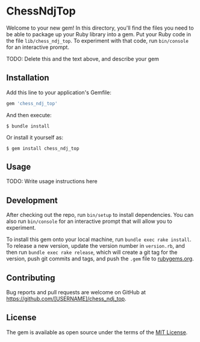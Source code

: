 # ChessNdjTop

Welcome to your new gem! In this directory, you'll find the files you need to be able to package up your Ruby library into a gem. Put your Ruby code in the file `lib/chess_ndj_top`. To experiment with that code, run `bin/console` for an interactive prompt.

TODO: Delete this and the text above, and describe your gem

## Installation

Add this line to your application's Gemfile:

```ruby
gem 'chess_ndj_top'
```

And then execute:

    $ bundle install

Or install it yourself as:

    $ gem install chess_ndj_top

## Usage

TODO: Write usage instructions here

## Development

After checking out the repo, run `bin/setup` to install dependencies. You can also run `bin/console` for an interactive prompt that will allow you to experiment.

To install this gem onto your local machine, run `bundle exec rake install`. To release a new version, update the version number in `version.rb`, and then run `bundle exec rake release`, which will create a git tag for the version, push git commits and tags, and push the `.gem` file to [rubygems.org](https://rubygems.org).

## Contributing

Bug reports and pull requests are welcome on GitHub at https://github.com/[USERNAME]/chess_ndj_top.


## License

The gem is available as open source under the terms of the [MIT License](https://opensource.org/licenses/MIT).
